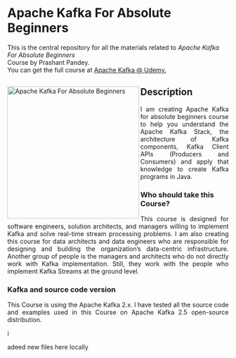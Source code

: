 # Apache Kafka For Absolute Beginners
This is the central repository for all the materials related to <em>Apache Kafka For Absolute Beginners</em> <br>Course by Prashant Pandey.
<br> You can get the full course at <a href="https://www.udemy.com/course/apache-kafka-for-beginners/?referralCode=CED0E2CC52F415729306"> 
  Apache Kafka @ Udemy.
</a>

<div>
<a href="https://www.udemy.com/course/apache-kafka-for-beginners/?referralCode=CED0E2CC52F415729306">
<img src="https://www.learningjournal.guru/_resources/img/jpg-5x/kafka-streams-master-class.jpg" alt="Apache Kafka For Absolute Beginners" width="300" align="left"> 
</a>

<h2> Description </h2>
<p align="justify">
  I am creating Apache Kafka for absolute beginners course to help you understand the Apache Kafka Stack, the architecture of Kafka components, Kafka Client APIs (Producers and Consumers) and apply that knowledge to create Kafka programs in Java. 
</p>

<h3>Who should take this Course?</h3>
<p align="justify">
This course is designed for software engineers, solution architects, and managers willing to implement Kafka and solve real-time stream processing problems. I am also creating this course for data architects and data engineers who are responsible for designing and building the organization’s data-centric infrastructure. Another group of people is the managers and architects who do not directly work with Kafka implementation. Still, they work with the people who implement Kafka Streams at the ground level.
</p>

<h3>Kafka and source code version</h3>
<p align="justify">
This Course is using the Apache Kafka 2.x. I have tested all the source code and examples used in this Course on Apache Kafka 2.5 open-source distribution.
</p>

</div>i

adeed new files here locally
